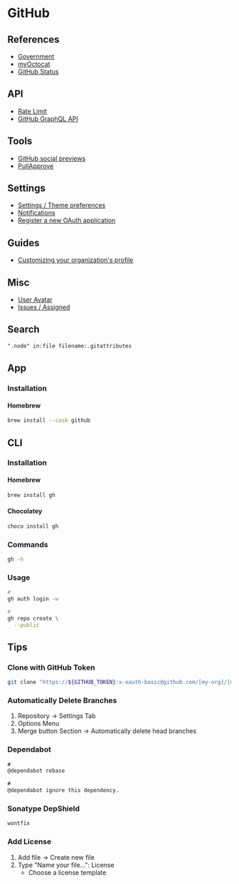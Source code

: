 # GitHub

<!--
https://github.com/revoltchat/.github
https://github.com/chdsbd/kodiak

https://media-exp1.licdn.com/dms/image/sync/C4E27AQFXhz19BLKTlg/articleshare-shrink_800/0/1620311917375?e=1620406800&v=beta&t=kcsEPLfDy2Up6iCcr7gyH9OIJhH0Pgj09CtvABBcVGc

https://github.com/cla-assistant/cla-assistant
-->

## References

- [Government](https://government.github.com/community/)
- [myOctocat](https://myoctocat.com/)
- [GitHub Status](https://githubstatus.com/)

## API

- [Rate Limit](https://api.github.com/rate_limit)
- [GitHub GraphQL API](https://docs.github.com/en/graphql/overview/explorer)

## Tools

- [GitHub social previews](https://mugshotbot.com/github)
- [PullApprove](https://pullapprove.com/)

## Settings

- [Settings / Theme preferences](https://github.com/settings/appearance)
- [Notifications](https://github.com/settings/notifications)
- [Register a new OAuth application](https://github.com/settings/applications/new)

## Guides

- [Customizing your organization's profile](https://docs.github.com/en/organizations/collaborating-with-groups-in-organizations/customizing-your-organizations-profile)

## Misc

- [User Avatar](https://github.com/brunowego.png)
- [Issues / Assigned](https://github.com/issues/assigned)

## Search

```txt
".node" in:file filename:.gitattributes
```

## App

### Installation

#### Homebrew

```sh
brew install --cask github
```

## CLI

### Installation

#### Homebrew

```sh
brew install gh
```

#### Chocolatey

```sh
choco install gh
```

### Commands

```sh
gh -h
```

### Usage

```sh
#
gh auth login -w

#
gh repo create \
  --public
```

## Tips

### Clone with GitHub Token

```sh
git clone "https://${GITHUB_TOKEN}:x-oauth-basic@github.com/[my-org]/[my-repo].git"
```

### Automatically Delete Branches

1. Repository -> Settings Tab
2. Options Menu
3. Merge button Section -> Automatically delete head branches

### Dependabot

```txt
#
@dependabot rebase

#
@dependabot ignore this dependency.
```

### Sonatype DepShield

```txt
wontfix
```

### Add License

1. Add file -> Create new file
2. Type "Name your file...": License
   - Choose a license template
